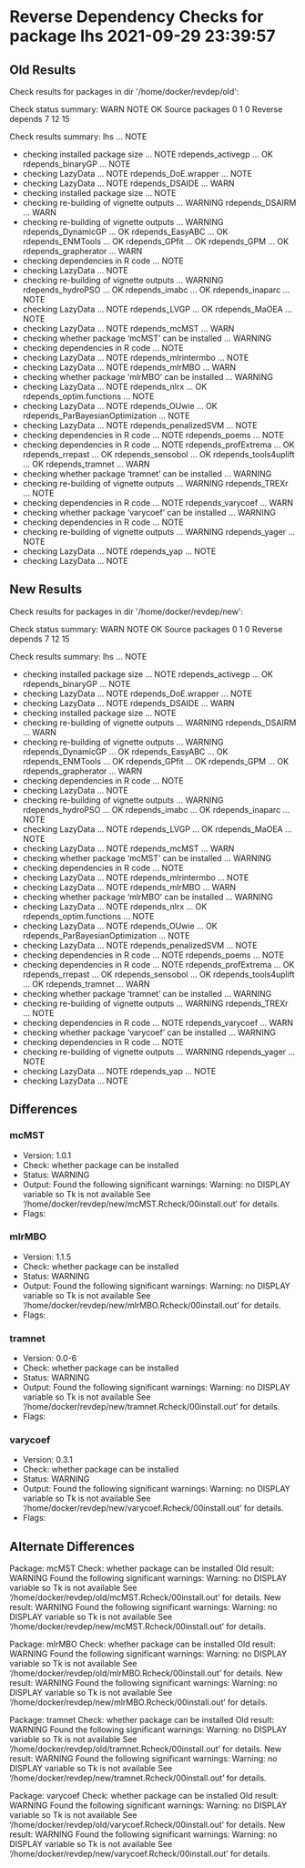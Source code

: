 # Reverse Dependency Checks for package lhs 2021-09-29 23:39:57

## Old Results

Check results for packages in dir '/home/docker/revdep/old':

Check status summary:
                  WARN NOTE OK
  Source packages    0    1  0
  Reverse depends    7   12 15

Check results summary:
lhs ... NOTE
* checking installed package size ... NOTE
rdepends_activegp ... OK
rdepends_binaryGP ... NOTE
* checking LazyData ... NOTE
rdepends_DoE.wrapper ... NOTE
* checking LazyData ... NOTE
rdepends_DSAIDE ... WARN
* checking installed package size ... NOTE
* checking re-building of vignette outputs ... WARNING
rdepends_DSAIRM ... WARN
* checking re-building of vignette outputs ... WARNING
rdepends_DynamicGP ... OK
rdepends_EasyABC ... OK
rdepends_ENMTools ... OK
rdepends_GPfit ... OK
rdepends_GPM ... OK
rdepends_grapherator ... WARN
* checking dependencies in R code ... NOTE
* checking LazyData ... NOTE
* checking re-building of vignette outputs ... WARNING
rdepends_hydroPSO ... OK
rdepends_imabc ... OK
rdepends_inaparc ... NOTE
* checking LazyData ... NOTE
rdepends_LVGP ... OK
rdepends_MaOEA ... NOTE
* checking LazyData ... NOTE
rdepends_mcMST ... WARN
* checking whether package ‘mcMST’ can be installed ... WARNING
* checking dependencies in R code ... NOTE
* checking LazyData ... NOTE
rdepends_mlrintermbo ... NOTE
* checking LazyData ... NOTE
rdepends_mlrMBO ... WARN
* checking whether package ‘mlrMBO’ can be installed ... WARNING
* checking LazyData ... NOTE
rdepends_nlrx ... OK
rdepends_optim.functions ... NOTE
* checking LazyData ... NOTE
rdepends_OUwie ... OK
rdepends_ParBayesianOptimization ... NOTE
* checking LazyData ... NOTE
rdepends_penalizedSVM ... NOTE
* checking dependencies in R code ... NOTE
rdepends_poems ... NOTE
* checking dependencies in R code ... NOTE
rdepends_profExtrema ... OK
rdepends_rrepast ... OK
rdepends_sensobol ... OK
rdepends_tools4uplift ... OK
rdepends_tramnet ... WARN
* checking whether package ‘tramnet’ can be installed ... WARNING
* checking re-building of vignette outputs ... WARNING
rdepends_TREXr ... NOTE
* checking dependencies in R code ... NOTE
rdepends_varycoef ... WARN
* checking whether package ‘varycoef’ can be installed ... WARNING
* checking dependencies in R code ... NOTE
* checking re-building of vignette outputs ... WARNING
rdepends_yager ... NOTE
* checking LazyData ... NOTE
rdepends_yap ... NOTE
* checking LazyData ... NOTE

## New Results

Check results for packages in dir '/home/docker/revdep/new':

Check status summary:
                  WARN NOTE OK
  Source packages    0    1  0
  Reverse depends    7   12 15

Check results summary:
lhs ... NOTE
* checking installed package size ... NOTE
rdepends_activegp ... OK
rdepends_binaryGP ... NOTE
* checking LazyData ... NOTE
rdepends_DoE.wrapper ... NOTE
* checking LazyData ... NOTE
rdepends_DSAIDE ... WARN
* checking installed package size ... NOTE
* checking re-building of vignette outputs ... WARNING
rdepends_DSAIRM ... WARN
* checking re-building of vignette outputs ... WARNING
rdepends_DynamicGP ... OK
rdepends_EasyABC ... OK
rdepends_ENMTools ... OK
rdepends_GPfit ... OK
rdepends_GPM ... OK
rdepends_grapherator ... WARN
* checking dependencies in R code ... NOTE
* checking LazyData ... NOTE
* checking re-building of vignette outputs ... WARNING
rdepends_hydroPSO ... OK
rdepends_imabc ... OK
rdepends_inaparc ... NOTE
* checking LazyData ... NOTE
rdepends_LVGP ... OK
rdepends_MaOEA ... NOTE
* checking LazyData ... NOTE
rdepends_mcMST ... WARN
* checking whether package ‘mcMST’ can be installed ... WARNING
* checking dependencies in R code ... NOTE
* checking LazyData ... NOTE
rdepends_mlrintermbo ... NOTE
* checking LazyData ... NOTE
rdepends_mlrMBO ... WARN
* checking whether package ‘mlrMBO’ can be installed ... WARNING
* checking LazyData ... NOTE
rdepends_nlrx ... OK
rdepends_optim.functions ... NOTE
* checking LazyData ... NOTE
rdepends_OUwie ... OK
rdepends_ParBayesianOptimization ... NOTE
* checking LazyData ... NOTE
rdepends_penalizedSVM ... NOTE
* checking dependencies in R code ... NOTE
rdepends_poems ... NOTE
* checking dependencies in R code ... NOTE
rdepends_profExtrema ... OK
rdepends_rrepast ... OK
rdepends_sensobol ... OK
rdepends_tools4uplift ... OK
rdepends_tramnet ... WARN
* checking whether package ‘tramnet’ can be installed ... WARNING
* checking re-building of vignette outputs ... WARNING
rdepends_TREXr ... NOTE
* checking dependencies in R code ... NOTE
rdepends_varycoef ... WARN
* checking whether package ‘varycoef’ can be installed ... WARNING
* checking dependencies in R code ... NOTE
* checking re-building of vignette outputs ... WARNING
rdepends_yager ... NOTE
* checking LazyData ... NOTE
rdepends_yap ... NOTE
* checking LazyData ... NOTE

## Differences

### mcMST

- Version:  1.0.1
- Check:  whether package can be installed
- Status:  WARNING
- Output: Found the following significant warnings:
  Warning: no DISPLAY variable so Tk is not available
See ‘/home/docker/revdep/new/mcMST.Rcheck/00install.out’ for details.
- Flags:  

### mlrMBO

- Version:  1.1.5
- Check:  whether package can be installed
- Status:  WARNING
- Output: Found the following significant warnings:
  Warning: no DISPLAY variable so Tk is not available
See ‘/home/docker/revdep/new/mlrMBO.Rcheck/00install.out’ for details.
- Flags:  

### tramnet

- Version:  0.0-6
- Check:  whether package can be installed
- Status:  WARNING
- Output: Found the following significant warnings:
  Warning: no DISPLAY variable so Tk is not available
See ‘/home/docker/revdep/new/tramnet.Rcheck/00install.out’ for details.
- Flags:  

### varycoef

- Version:  0.3.1
- Check:  whether package can be installed
- Status:  WARNING
- Output: Found the following significant warnings:
  Warning: no DISPLAY variable so Tk is not available
See ‘/home/docker/revdep/new/varycoef.Rcheck/00install.out’ for details.
- Flags:  

## Alternate Differences

Package: mcMST
Check: whether package can be installed
Old result: WARNING
  Found the following significant warnings:
    Warning: no DISPLAY variable so Tk is not available
  See ‘/home/docker/revdep/old/mcMST.Rcheck/00install.out’ for details.
New result: WARNING
  Found the following significant warnings:
    Warning: no DISPLAY variable so Tk is not available
  See ‘/home/docker/revdep/new/mcMST.Rcheck/00install.out’ for details.

Package: mlrMBO
Check: whether package can be installed
Old result: WARNING
  Found the following significant warnings:
    Warning: no DISPLAY variable so Tk is not available
  See ‘/home/docker/revdep/old/mlrMBO.Rcheck/00install.out’ for details.
New result: WARNING
  Found the following significant warnings:
    Warning: no DISPLAY variable so Tk is not available
  See ‘/home/docker/revdep/new/mlrMBO.Rcheck/00install.out’ for details.

Package: tramnet
Check: whether package can be installed
Old result: WARNING
  Found the following significant warnings:
    Warning: no DISPLAY variable so Tk is not available
  See ‘/home/docker/revdep/old/tramnet.Rcheck/00install.out’ for details.
New result: WARNING
  Found the following significant warnings:
    Warning: no DISPLAY variable so Tk is not available
  See ‘/home/docker/revdep/new/tramnet.Rcheck/00install.out’ for details.

Package: varycoef
Check: whether package can be installed
Old result: WARNING
  Found the following significant warnings:
    Warning: no DISPLAY variable so Tk is not available
  See ‘/home/docker/revdep/old/varycoef.Rcheck/00install.out’ for details.
New result: WARNING
  Found the following significant warnings:
    Warning: no DISPLAY variable so Tk is not available
  See ‘/home/docker/revdep/new/varycoef.Rcheck/00install.out’ for details.
